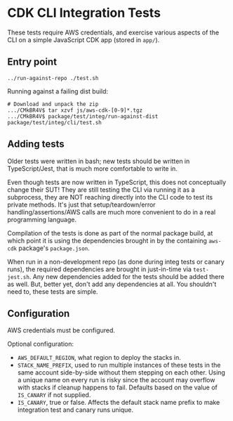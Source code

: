 # CDK CLI Integration Tests

These tests require AWS credentials, and exercise various aspects of the
CLI on a simple JavaScript CDK app (stored in `app/`).

## Entry point

```
../run-against-repo ./test.sh
```

Running against a failing dist build:

```
# Download and unpack the zip
.../CMkBR4V$ tar xzvf js/aws-cdk-[0-9]*.tgz
.../CMkBR4V$ package/test/integ/run-against-dist package/test/integ/cli/test.sh
```


## Adding tests

Older tests were written in bash; new tests should be written in
TypeScript/Jest, that is much more comfortable to write in.

Even though tests are now written in TypeScript, this does not
conceptually change their SUT! They are still testing the CLI via
running it as a subprocess, they are NOT reaching directly into the CLI
code to test its private methods. It's just that setup/teardown/error
handling/assertions/AWS calls are much more convenient to do in a real
programming language.

Compilation of the tests is done as part of the normal package build, at
which point it is using the dependencies brought in by the containing
`aws-cdk` package's `package.json`.

When run in a non-development repo (as done during integ tests or canary runs),
the required dependencies are brought in just-in-time via `test-jest.sh`. Any
new dependencies added for the tests should be added there as well. But, better
yet, don't add any dependencies at all. You shouldn't need to, these tests
are simple.

## Configuration

AWS credentials must be configured.

Optional configuration:

* `AWS_DEFAULT_REGION`, what region to deploy the stacks in.
* `STACK_NAME_PREFIX`, used to run multiple instances of these tests in the
  same account side-by-side without them stepping on each other. Using
  a unique name on every run is risky since the account may overflow with
  stacks if cleanup happens to fail. Defaults based on the value of `IS_CANARY`
  if not supplied.
* `IS_CANARY`, true or false. Affects the default stack name prefix to make
  integration test and canary runs unique.
